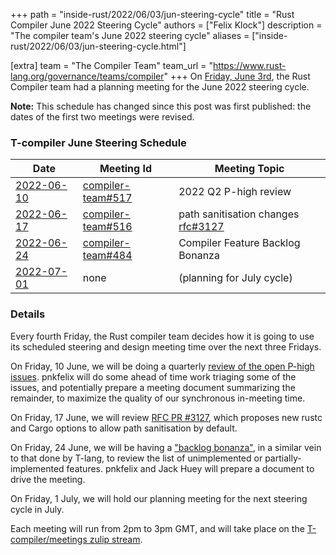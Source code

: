 +++
path = "inside-rust/2022/06/03/jun-steering-cycle"
title = "Rust Compiler June 2022 Steering Cycle"
authors = ["Felix Klock"]
description = "The compiler team's June 2022 steering cycle"
aliases = ["inside-rust/2022/06/03/jun-steering-cycle.html"]

[extra]
team = "The Compiler Team"
team_url = "https://www.rust-lang.org/governance/teams/compiler"
+++
On [Friday, June 3rd][jun-03-zulip-archive], the Rust Compiler team had a planning meeting for the June 2022 steering cycle.

[jun-03-zulip-archive]: https://rust-lang.zulipchat.com/#narrow/stream/238009-t-compiler.2Fmeetings/topic/.5Bplanning.20meeting.5D.202022-06-03/near/284883023

**Note:** This schedule has changed since this post was first published: the dates of the first two meetings were revised.

### T-compiler June Steering Schedule

|           Date |            Meeting Id | Meeting Topic
|----------------|-----------------------|----------------
| [2022-06-10][] | [compiler-team#517][] | 2022 Q2 P-high review
| [2022-06-17][] | [compiler-team#516][] | path sanitisation changes [rfc#3127][]
| [2022-06-24][] | [compiler-team#484][] | Compiler Feature Backlog Bonanza
| [2022-07-01][] |         none          | (planning for July cycle)

[2022-06-10]: https://calendar.google.com/event?action=TEMPLATE&tmeid=NHY4Y3VmdXZqcWJxOWgzOXVyZWM5a3JjaWUgNnU1cnJ0Y2U2bHJ0djA3cGZpM2RhbWdqdXNAZw&tmsrc=6u5rrtce6lrtv07pfi3damgjus%40group.calendar.google.com
[2022-06-17]: https://calendar.google.com/event?action=TEMPLATE&tmeid=Nm8xbGtqbHBzMjdpcTRjcHAybmw4a3Y0ZjEgNnU1cnJ0Y2U2bHJ0djA3cGZpM2RhbWdqdXNAZw&tmsrc=6u5rrtce6lrtv07pfi3damgjus%40group.calendar.google.com
[2022-06-24]: https://calendar.google.com/calendar/event?eid=MmE2azQyb2ViODQ4NWwxMWViMzJka2g0cjIgNnU1cnJ0Y2U2bHJ0djA3cGZpM2RhbWdqdXNAZw&ctz=GMT-04:00
[2022-07-01]: https://calendar.google.com/calendar/event?eid=MDJyYnJ1cGFtdWR1c2lnNjFmcHJ2b3JlODFfMjAyMjA3MDFUMTQwMDAwWiA2dTVycnRjZTZscnR2MDdwZmkzZGFtZ2p1c0Bn&ctz=GMT-04:00

[compiler-team#484]: https://github.com/rust-lang/compiler-team/issues/484
[compiler-team#516]: https://github.com/rust-lang/compiler-team/issues/516
[compiler-team#517]: https://github.com/rust-lang/compiler-team/issues/517

[rfc#3127]: https://github.com/rust-lang/rfcs/issues/3127

### Details

Every fourth Friday, the Rust compiler team decides how
it is going to use its scheduled steering and design meeting time over the next
three Fridays.

On Friday, 10 June, we will be doing a quarterly [review of the open P-high issues][compiler-team#517].
pnkfelix will do some ahead of time work triaging
some of the issues, and potentially prepare a meeting document summarizing the
remainder, to maximize the quality of our synchronous in-meeting time.

On Friday, 17 June, we will review [RFC PR #3127][rfc#3127], which proposes
new rustc and Cargo options to allow path sanitisation by default.

On Friday, 24 June, we will be having a ["backlog bonanza"][compiler-team#484], in a
similar vein to that done by T-lang, to review the list of unimplemented or
partially-implemented features. pnkfelix and Jack Huey will prepare a document
to drive the meeting.

On Friday, 1 July, we will hold our planning meeting for the next steering cycle in July.

Each meeting will run from 2pm to 3pm GMT, and will take place on the
[T-compiler/meetings zulip stream][zulip].

[zulip]: https://rust-lang.zulipchat.com/#narrow/stream/238009-t-compiler.2Fmeetings
